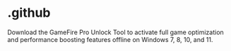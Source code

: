 # .github
Download the GameFire Pro Unlock Tool to activate full game optimization and performance boosting features offline on Windows 7, 8, 10, and 11.
